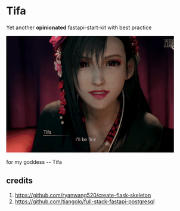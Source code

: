 # Tifa

Yet another **opinionated** fastapi-start-kit with best practice

![](./docs/images/tifa.gif)

for my goddess -- Tifa

## credits

1. https://github.com/ryanwang520/create-flask-skeleton
2. https://github.com/tiangolo/full-stack-fastapi-postgresql


